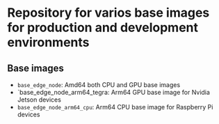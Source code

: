 # Repository for varios base images for production and development environments


## Base images

- `base_edge_node`: Amd64 both CPU and GPU base images
- `base_edge_node_arm64_tegra: Arm64 GPU base image for Nvidia Jetson devices
- `base_edge_node_arm64_cpu`: Arm64 CPU base image for Raspberry Pi devices